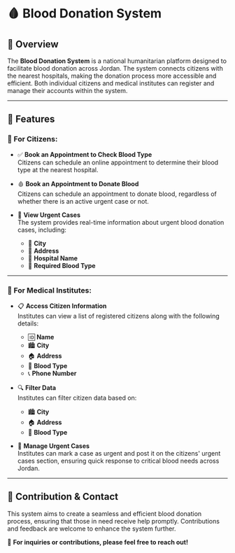 # 🩸 Blood Donation System

## 📌 Overview
The **Blood Donation System** is a national humanitarian platform designed to facilitate blood donation across Jordan. The system connects citizens with the nearest hospitals, making the donation process more accessible and efficient. Both individual citizens and medical institutes can register and manage their accounts within the system.

---

## 🚀 Features

### 👥 For Citizens:
- ✅ **Book an Appointment to Check Blood Type**  
  Citizens can schedule an online appointment to determine their blood type at the nearest hospital.

- 🩸 **Book an Appointment to Donate Blood**  
  Citizens can schedule an appointment to donate blood, regardless of whether there is an active urgent case or not.

- 🔴 **View Urgent Cases**  
  The system provides real-time information about urgent blood donation cases, including:
  - 📍 **City**
  - 🏥 **Address**
  - 🏥 **Hospital Name**
  - 💉 **Required Blood Type**

---

### 🏥 For Medical Institutes:
- 📋 **Access Citizen Information**  
  Institutes can view a list of registered citizens along with the following details:
  - 🆔 **Name**
  - 🏙️ **City**
  - 🏠 **Address**
  - 💉 **Blood Type**
  - 📞 **Phone Number**

- 🔍 **Filter Data**  
  Institutes can filter citizen data based on:
  - 🏙️ **City**
  - 🏠 **Address**
  - 💉 **Blood Type**

- 🚨 **Manage Urgent Cases**  
  Institutes can mark a case as urgent and post it on the citizens' urgent cases section, ensuring quick response to critical blood needs across Jordan.

---

## 🤝 Contribution & Contact
This system aims to create a seamless and efficient blood donation process, ensuring that those in need receive help promptly. Contributions and feedback are welcome to enhance the system further.

📩 **For inquiries or contributions, please feel free to reach out!**
